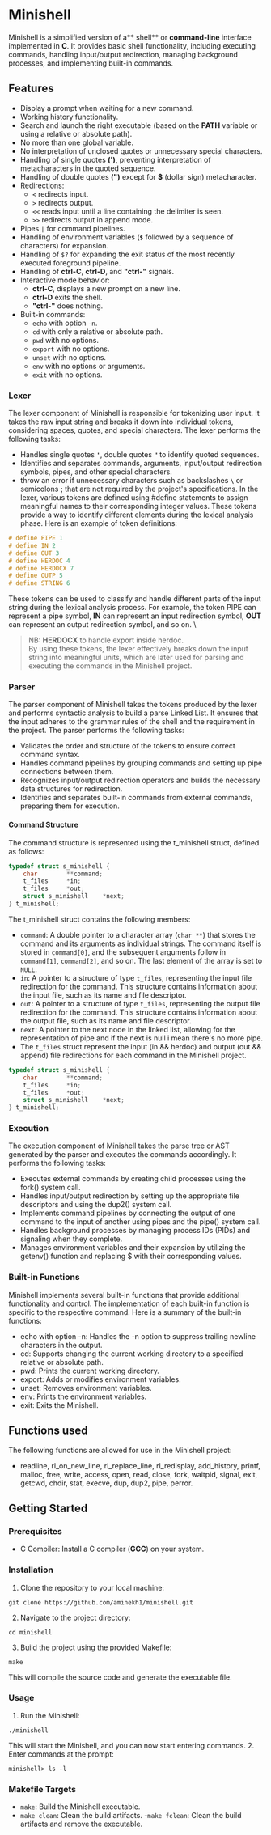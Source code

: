 # Minishell

Minishell is a simplified version of a** shell** or **command-line** interface implemented in **C**. It provides basic shell functionality, including executing commands, handling input/output redirection, managing background processes, and implementing built-in commands.

## Features

- Display a prompt when waiting for a new command.
- Working history functionality.
- Search and launch the right executable (based on the **PATH** variable or using a relative or absolute path).
- No more than one global variable.
- No interpretation of unclosed quotes or unnecessary special characters.
- Handling of single quotes **(')**, preventing interpretation of metacharacters in the quoted sequence.
- Handling of double quotes **(")** except for **$** (dollar sign) metacharacter.
- Redirections:
  - `<` redirects input.
  - `>` redirects output.
  - `<<` reads input until a line containing the delimiter is seen.
  - `>>` redirects output in append mode.
- Pipes `|` for command pipelines.
- Handling of environment variables (**`$`** followed by a sequence of characters) for expansion.
- Handling of `$?` for expanding the exit status of the most recently executed foreground pipeline.
- Handling of **ctrl-C**, **ctrl-D**, and **"ctrl-\"** signals.
- Interactive mode behavior:
  - **ctrl-C**, displays a new prompt on a new line.
  - **ctrl-D** exits the shell.
  - **"ctrl-\"** does nothing.
- Built-in commands:
  - `echo` with option `-n`.
  - `cd` with only a relative or absolute path.
  - `pwd` with no options.
  - `export` with no options.
  - `unset` with no options.
  - `env` with no options or arguments.
  - `exit` with no options.

### Lexer

The lexer component of Minishell is responsible for tokenizing user input. It takes the raw input string and breaks it down into individual tokens, considering spaces, quotes, and special characters. The lexer performs the following tasks:

- Handles single quotes **`'`**, double quotes **`"`** to identify quoted sequences.
- Identifies and separates commands, arguments, input/output redirection symbols, pipes, and other special characters.
- throw an error if unnecessary characters such as backslashes **`\`** or semicolons **;** that are not required by the project's specifications.
In the lexer, various tokens are defined using #define statements to assign meaningful names to their corresponding integer values. These tokens provide a way to identify different elements during the lexical analysis phase. Here is an example of token definitions:
```c
# define PIPE 1
# define IN 2
# define OUT 3
# define HERDOC 4
# define HERDOCX 7
# define OUTP 5
# define STRING 6
```
These tokens can be used to classify and handle different parts of the input string during the lexical analysis process. For example, the token PIPE can represent a pipe symbol, **IN** can represent an input redirection symbol, **OUT** can represent an output redirection symbol, and so on. \
> NB: **HERDOCX** to handle export inside herdoc. \
By using these tokens, the lexer effectively breaks down the input string into meaningful units, which are later used for parsing and executing the commands in the Minishell project.

### Parser

The parser component of Minishell takes the tokens produced by the lexer and performs syntactic analysis to build a parse Linked List. It ensures that the input adheres to the grammar rules of the shell and the requirement in the project. The parser performs the following tasks:

- Validates the order and structure of the tokens to ensure correct command syntax.
- Handles command pipelines by grouping commands and setting up pipe connections between them.
- Recognizes input/output redirection operators and builds the necessary data structures for redirection.
- Identifies and separates built-in commands from external commands, preparing them for execution.
#### Command Structure
The command structure is represented using the t_minishell struct, defined as follows:
```c
typedef struct s_minishell {
    char        **command;
    t_files     *in;
    t_files     *out;
    struct s_minishell    *next;
} t_minishell;
```

The t_minishell struct contains the following members:
- `command`: A double pointer to a character array (`char **`) that stores the command and its arguments as individual strings. The command itself is stored in `command[0]`, and the subsequent arguments follow in `command[1]`, `command[2]`, and so on. The last element of the array is set to `NULL`.
- `in`: A pointer to a structure of type `t_files`, representing the input file redirection for the command. This structure contains information about the input file, such as its name and file descriptor.
- `out`: A pointer to a structure of type `t_files`, representing the output file redirection for the command. This structure contains information about the output file, such as its name and file descriptor.
- `next`: A pointer to the next node in the linked list, allowing for the representation of pipe and if the next is null i mean there's no more pipe.
- The `t_files` struct represent the input (in && herdoc) and output (out && append) file redirections for each command in the Minishell project.
```c
typedef struct s_minishell {
    char        **command;
    t_files     *in;
    t_files     *out;
    struct s_minishell    *next;
} t_minishell;
```
### Execution

The execution component of Minishell takes the parse tree or AST generated by the parser and executes the commands accordingly. It performs the following tasks:

- Executes external commands by creating child processes using the fork() system call.
- Handles input/output redirection by setting up the appropriate file descriptors and using the dup2() system call.
- Implements command pipelines by connecting the output of one command to the input of another using pipes and the pipe() system call.
- Handles background processes by managing process IDs (PIDs) and signaling when they complete.
- Manages environment variables and their expansion by utilizing the getenv() function and replacing $ with their corresponding values.

### Built-in Functions

Minishell implements several built-in functions that provide additional functionality and control. The implementation of each built-in function is specific to the respective command. Here is a summary of the built-in functions:

- echo with option -n: Handles the -n option to suppress trailing newline characters in the output.
- cd: Supports changing the current working directory to a specified relative or absolute path.
- pwd: Prints the current working directory.
- export: Adds or modifies environment variables.
- unset: Removes environment variables.
- env: Prints the environment variables.
- exit: Exits the Minishell.

## Functions used

The following functions are allowed for use in the Minishell project:


 - readline, rl_on_new_line, rl_replace_line, rl_redisplay, add_history, printf, malloc, free, write, access, open, read, close, fork, waitpid, signal, exit, getcwd, chdir, stat, execve, dup, dup2, pipe, perror.

## Getting Started
### Prerequisites
- C Compiler: Install a C compiler (**GCC**) on your system.
### Installation

1. Clone the repository to your local machine:
```shell
git clone https://github.com/aminekh1/minishell.git
```
2. Navigate to the project directory:

```shell
cd minishell
```
3. Build the project using the provided Makefile:

```shell
make
```
This will compile the source code and generate the executable file.
### Usage

1. Run the Minishell:

```shell
./minishell
```
This will start the Minishell, and you can now start entering commands.
2. Enter commands at the prompt:

```shell
minishell> ls -l
```
### Makefile Targets
- `make`: Build the Minishell executable.
- `make clean`: Clean the build artifacts.
 -`make fclean`: Clean the build artifacts and remove the executable.


